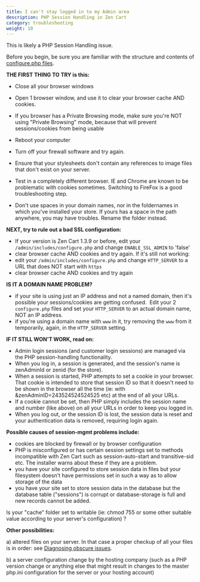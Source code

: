 ```yaml
---
title: I can't stay logged in to my Admin area 
description: PHP Session Handling in Zen Cart 
category: troubleshooting
weight: 10
---
```


This is likely a PHP Session Handling issue. 

Before you begin, be sure you are familiar with the structure and contents of [configure.php files](/user/miscellaneous/configure/). 

**THE FIRST THING TO TRY is this:**  

- Close all your browser windows  
- Open 1 browser window, and use it to clear your browser cache AND cookies.  
- If you browser has a Private Browsing mode, make sure you're NOT using "Private Browsing" mode, because that will prevent sessions/cookies from being usable  
- Reboot your computer  
- Turn off your firewall software and try again.  
- Ensure that your stylesheets don't contain any references to image files that don't exist on your server.  
- Test in a completely different browser. IE and Chrome are known to be problematic with cookies sometimes. Switching to FireFox is a good troubleshooting step.  

- Don't use spaces in your domain names, nor in the foldernames in which you've installed your store. If yours has a space in the path anywhere, you may have troubles. Rename the folder instead.  

**NEXT, try to rule out a bad SSL configuration:**  

- If your version is Zen Cart 1.3.9 or before, edit your `/admin/includes/configure.php` and change `ENABLE_SSL_ADMIN` to 'false'  
- clear browser cache AND cookies and try again. If it's still not working:  
- edit your `/admin/includes/configure.php` and change `HTTP_SERVER` to a URL that does NOT start with `https`  
- clear browser cache AND cookies and try again  

**IS IT A DOMAIN NAME PROBLEM?**

- if your site is using just an IP address and not a named domain, then it's possible your sessions/cookies are getting confused.  Edit your 2 `configure.php` files and set your `HTTP_SERVER` to an actual domain name, NOT an IP address.  
- if you're using a domain name with `www` in it, try removing the `www` from it temporarily, again, in the `HTTP_SERVER` setting.  

**IF IT STILL WON'T WORK, read on:**  

- Admin login sessions (and customer login sessions) are managed via the PHP session-handling functionality.  
- When you log in, a session is generated, and the session's name is zenAdminId or zenid (for the store).  
- When a session is started, PHP attempts to set a cookie in your browser. That cookie is intended to store that session ID so that it doesn't need to be shown in the browser all the time (ie: with &zenAdminID=243524524524525 etc) at the end of all your URLs.  
- If a cookie cannot be set, then PHP simply includes the session name and number (like above) on all your URLs in order to keep you logged in.  
- When you log out, or the session ID is lost, the session data is reset and your authentication data is removed, requiring login again.  

**Possible causes of session-mgmt problems include:**  

- cookies are blocked by firewall or by browser configuration  
- PHP is misconfigured or has certain session settings set to methods incompatible with Zen Cart such as session-auto-start and transitive-sid etc. The installer warns about these if they are a problem.  
- you have your site configured to store session data in files but your filesystem doesn't have permissions set in such a way as to allow storage of the data  
- you have your site set to store session data in the database but the database table ("sessions") is corrupt or database-storage is full and new records cannot be added.  

Is your "cache" folder set to writable (ie: chmod 755 or some other suitable value according to your server's configuration) ?  

**Other possibilities:**  

a) altered files on your server. In that case a proper checkup of all your files is in order: see [Diagnosing obscure issues](/user/troubleshooting/diagnosing_obscure_issues/). 

b) a server configuration change by the hosting company (such as a PHP version change or anything else that might result in changes to the master php.ini configuration for the server or your hosting account)
